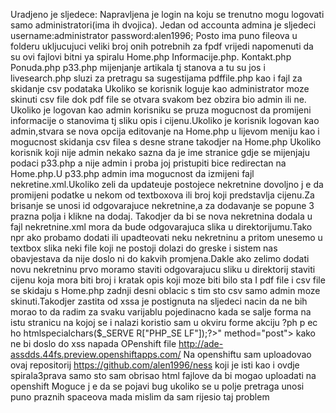 Uradjeno je sljedece:
Napravljena je login na koju se trenutno mogu logovati samo administratori(ima ih dvojica).
Jedan od accounta admina je sljedeci 
username:administrator
password:alen1996;
Posto ima puno fileova u folderu ukljucujuci veliki broj onih potrebnih za fpdf vrijedi napomenuti da su 
ovi fajlovi bitni ya spiralu
Home.php
Informacije.php.
Kontakt.php
Ponuda.php
p33.php mijenjanje artikala tj stanova
a tu su jos i livesearch.php sluzi za pretragu sa sugestijama
pdffile.php
kao i fajl za skidanje csv podataka
Ukoliko se korisnik loguje kao administrator moze skinuti csv file dok pdf file se otvara svakom bez obzira bio admin ili ne.
Ukoliko je logovan kao admin korisniku se pruza mogucnost da promijeni informacije o stanovima
tj sliku opis i cijenu.Ukoliko je korisnik  logovan kao admin,stvara se nova opcija editovanje na Home.php
u lijevom meniju kao i mogucnost skidanja csv filea s desne strane takodjer na Home.php
Ukoliko korisnik koji nije admin nekako sazna da je ime stranice gdje se mijenjaju podaci p33.php a nije admin i proba
joj pristupiti bice redirectan na Home.php.U p33.php admin ima mogucnost da izmijeni
fajl nekretine.xml.Ukoliko zeli da updateuje postojece nekretnine dovoljno j e da promijeni 
podatke u nekom od textboxova ili broj koji predstavlja cijenu.Za brisanje se unosi id
odgovarajuce nekretnine,a za dodavanje se popune 3 prazna polja i klikne na dodaj.
Takodjer da bi se nova nekretnina dodala u fajl nekretnine.xml  mora da bude odgovarajuca
slika u  direktorijumu.Tako npr ako probamo dodati ili upadteovati neku nekretninu
a pritom unesemo u textbox slika neki file koji ne postoji dolazi do greske i sistem nas
obavjestava da nije doslo ni do kakvih promjena.Dakle ako zelimo dodati novu nekretninu prvo moramo staviti odgovarajucu sliku
u direktorij staviti cijenu koja mora biti broj i kratak opis koji moze biti bilo sta
I pdf file i csv file se skidaju s Home.php 
zadnji desni oblacic  s tim sto csv samo admin moze skinuti.Takodjer zastita od xssa je postignuta na sljedeci nacin
da ne bih morao to da radim za svaku varijablu pojedinacno kada se salje forma na istu stranicu na kojoj se i nalazi koristio sam
u okviru forme  akciju ?ph p ec ho htmlspecialchars($_SERVE R["PHP_SE LF"]);?>" method="post">
kako ne bi doslo do xss napada
OPenshift file
http://ade-assdds.44fs.preview.openshiftapps.com/
Na openshiftu sam uploadovao ovaj repositorij https://github.com/alen1996/ness koji je isti kao i ovdje spirala3prava samo sto sam obrisao html fajlove da bi mogao uploadati na openshift
Moguce j e da se pojavi bug ukoliko se u polje pretraga unosi puno praznih spaceova mada mislim da sam rijesio taj problem
